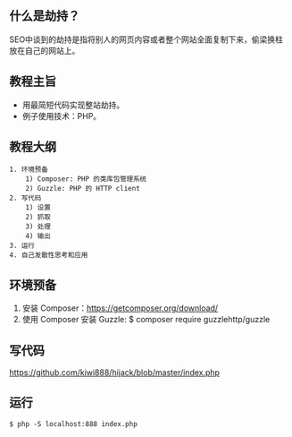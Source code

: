 ## 什么是劫持？
SEO中谈到的劫持是指将别人的网页内容或者整个网站全面复制下来，偷梁换柱放在自己的网站上。

## 教程主旨
- 用最简短代码实现整站劫持。
- 例子使用技术：PHP。

## 教程大纲
	1. 环境预备
		1) Composer: PHP 的类库包管理系统
		2) Guzzle: PHP 的 HTTP client
	2. 写代码
		1) 设置
		2) 抓取
		3) 处理
		4) 输出
	3. 运行
	4. 自己发散性思考和应用


## 环境预备
1. 安装 Composer：https://getcomposer.org/download/
2. 使用 Composer 安装 Guzzle: $ composer require guzzlehttp/guzzle

## 写代码
https://github.com/kiwi888/hijack/blob/master/index.php

## 运行

``$ php -S localhost:888 index.php``
